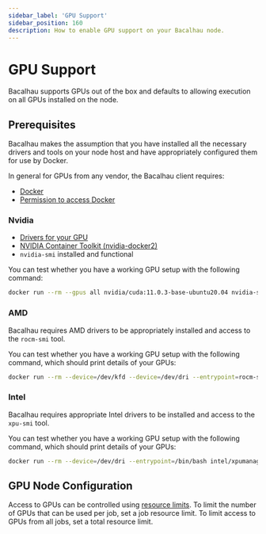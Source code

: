 ```yaml
---
sidebar_label: 'GPU Support'
sidebar_position: 160
description: How to enable GPU support on your Bacalhau node.
---
```


# GPU Support

Bacalhau supports GPUs out of the box and defaults to allowing execution on all GPUs installed on the node.

## Prerequisites

Bacalhau makes the assumption that you have installed all the necessary drivers and tools on your node host and have appropriately configured them for use by Docker.

In general for GPUs from any vendor, the Bacalhau client requires:

* [Docker](https://get.docker.com/)
* [Permission to access Docker](https://docs.docker.com/engine/install/linux-postinstall/#manage-docker-as-a-non-root-user)

### Nvidia

* [Drivers for your GPU](https://docs.nvidia.com/datacenter/tesla/tesla-installation-notes/index.html)
* [NVIDIA Container Toolkit (nvidia-docker2)](https://docs.nvidia.com/datacenter/cloud-native/container-toolkit/install-guide.html)
* `nvidia-smi` installed and functional

You can test whether you have a working GPU setup with the following command:

```bash
docker run --rm --gpus all nvidia/cuda:11.0.3-base-ubuntu20.04 nvidia-smi
```

### AMD

Bacalhau requires AMD drivers to be appropriately installed and access to the
`rocm-smi` tool.

You can test whether you have a working GPU setup with the following command,
which should print details of your GPUs:

```bash
docker run --rm --device=/dev/kfd --device=/dev/dri --entrypoint=rocm-smi rocm/rocm-terminal
```

### Intel

Bacalhau requires appropriate Intel drivers to be installed and access to the
`xpu-smi` tool.

You can test whether you have a working GPU setup with the following command,
which should print details of your GPUs:

```bash
docker run --rm --device=/dev/dri --entrypoint=/bin/bash intel/xpumanager -- -c 'xpumd & sleep 5; xpumcli discovery'
```

## GPU Node Configuration

Access to GPUs can be controlled using [resource limits](./resource-limits.md).
To limit the number of GPUs that can be used per job, set a job resource limit.
To limit access to GPUs from all jobs, set a total resource limit.
